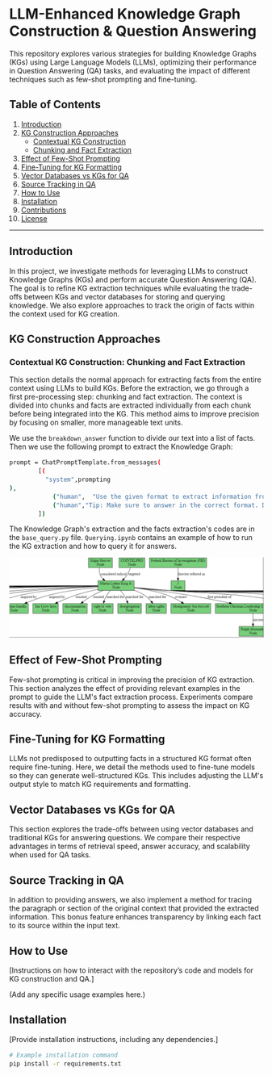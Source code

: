 # LLM-Enhanced Knowledge Graph Construction & Question Answering

This repository explores various strategies for building Knowledge Graphs (KGs) using Large Language Models (LLMs), optimizing their performance in Question Answering (QA) tasks, and evaluating the impact of different techniques such as few-shot prompting and fine-tuning.

## Table of Contents
1. [Introduction](#introduction)
2. [KG Construction Approaches](#kg-construction-approaches)
   - [Contextual KG Construction](#contextual-kg-construction)
   - [Chunking and Fact Extraction](#chunking-and-fact-extraction)
3. [Effect of Few-Shot Prompting](#effect-of-few-shot-prompting)
4. [Fine-Tuning for KG Formatting](#fine-tuning-for-kg-formatting)
5. [Vector Databases vs KGs for QA](#vector-databases-vs-kgs-for-qa)
6. [Source Tracking in QA](#source-tracking-in-qa)
7. [How to Use](#how-to-use)
8. [Installation](#installation)
9. [Contributions](#contributions)
10. [License](#license)

---

## Introduction
In this project, we investigate methods for leveraging LLMs to construct Knowledge Graphs (KGs) and perform accurate Question Answering (QA). The goal is to refine KG extraction techniques while evaluating the trade-offs between KGs and vector databases for storing and querying knowledge. We also explore approaches to track the origin of facts within the context used for KG creation.

## KG Construction Approaches

### Contextual KG Construction: Chunking and Fact Extraction
This section details the normal approach for extracting facts from the entire context using LLMs to build KGs. Before the extraction, we go through a first pre-processing step: chunking and fact extraction. The context is divided into chunks and facts are extracted individually from each chunk before being integrated into the KG. This method aims to improve precision by focusing on smaller, more manageable text units.

We use the `breakdown_answer` function to divide our text into a list of facts.  Then we use the following prompt to extract the Knowledge Graph:
```bash
prompt = ChatPromptTemplate.from_messages(
        [(
          "system",prompting
),
            ("human",  "Use the given format to extract information from the following list of facts. If there are any dates or numbers, do not forget them in the nodes and relationships: {input}"),
            ("human","Tip: Make sure to answer in the correct format. Don't forget the numbers in your extraction of nodes and relationships. Include them as relationships, not proprieties"),
        ])
```
The Knowledge Graph's extraction and the facts extraction's codes are in the `base_query.py` file. `Querying.ipynb` contains an example of how to run the KG extraction and how to query it for answers. 

<p align="center">
  <img src="documents/snapshot.png" alt="KG_output" />
</p>

## Effect of Few-Shot Prompting
Few-shot prompting is critical in improving the precision of KG extraction. This section analyzes the effect of providing relevant examples in the prompt to guide the LLM's fact extraction process. Experiments compare results with and without few-shot prompting to assess the impact on KG accuracy.

## Fine-Tuning for KG Formatting
LLMs not predisposed to outputting facts in a structured KG format often require fine-tuning. Here, we detail the methods used to fine-tune models so they can generate well-structured KGs. This includes adjusting the LLM's output style to match KG requirements and formatting.

## Vector Databases vs KGs for QA
This section explores the trade-offs between using vector databases and traditional KGs for answering questions. We compare their respective advantages in terms of retrieval speed, answer accuracy, and scalability when used for QA tasks.

## Source Tracking in QA
In addition to providing answers, we also implement a method for tracing the paragraph or section of the original context that provided the extracted information. This bonus feature enhances transparency by linking each fact to its source within the input text.

## How to Use
[Instructions on how to interact with the repository’s code and models for KG construction and QA.]

(Add any specific usage examples here.)

## Installation
[Provide installation instructions, including any dependencies.]

```bash
# Example installation command
pip install -r requirements.txt

